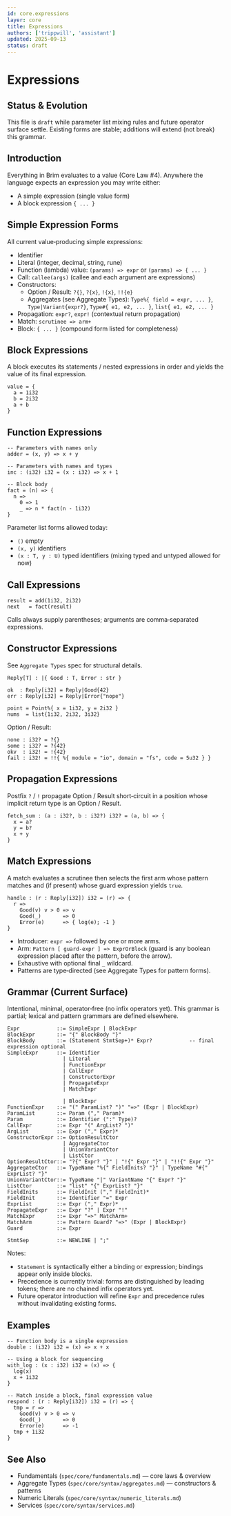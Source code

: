 ```yaml
---
id: core.expressions
layer: core
title: Expressions
authors: ['trippwill', 'assistant']
updated: 2025-09-13
status: draft
---
```


# Expressions

## Status & Evolution

This file is `draft` while parameter list mixing rules and future operator surface settle. Existing forms are stable; additions will extend (not break) this grammar.

## Introduction

Everything in Brim evaluates to a value (Core Law #4). Anywhere the language expects an expression you may write either:

- A simple expression (single value form)
- A block expression `{ ... }`

## Simple Expression Forms

All current value‑producing simple expressions:
- Identifier
- Literal (integer, decimal, string, rune)
- Function (lambda) value: `(params) => expr` or `(params) => { ... }`
- Call: `callee(args)` (callee and each argument are expressions)
- Constructors:
  - Option / Result: `?{}`, `?{x}`, `!{x}`, `!!{e}`
  - Aggregates (see Aggregate Types): `Type%{ field = expr, ... }`, `Type|Variant{expr?}`, `Type#{ e1, e2, ... }`, `list{ e1, e2, ... }`
- Propagation: `expr?`, `expr!` (contextual return propagation)
- Match: `scrutinee => arm+`
- Block: `{ ... }` (compound form listed for completeness)

## Block Expressions
A block executes its statements / nested expressions in order and yields the value of its final expression.

```brim
value = {
  a = 1i32
  b = 2i32
  a + b
}
```

## Function Expressions

```brim
-- Parameters with names only
adder = (x, y) => x + y

-- Parameters with names and types
inc : (i32) i32 = (x : i32) => x + 1

-- Block body
fact = (n) => {
  n =>
    0 => 1
    _ => n * fact(n - 1i32)
}
```

Parameter list forms allowed today:
- `()` empty
- `(x, y)` identifiers
- `(x : T, y : U)` typed identifiers (mixing typed and untyped allowed for now)

## Call Expressions

```brim
result = add(1i32, 2i32)
next   = fact(result)
```

Calls always supply parentheses; arguments are comma‑separated expressions.

## Constructor Expressions
See `Aggregate Types` spec for structural details.

```brim
Reply[T] : |{ Good : T, Error : str }

ok  : Reply[i32] = Reply|Good{42}
err : Reply[i32] = Reply|Error{"nope"}

point = Point%{ x = 1i32, y = 2i32 }
nums  = list{1i32, 2i32, 3i32}
```

Option / Result:
```brim
none : i32? = ?{}
some : i32? = ?{42}
okv  : i32! = !{42}
fail : i32! = !!{ %{ module = "io", domain = "fs", code = 5u32 } }
```

## Propagation Expressions
Postfix `?` / `!` propagate Option / Result short‑circuit in a position whose implicit return type is an Option / Result.

```brim
fetch_sum : (a : i32?, b : i32?) i32? = (a, b) => {
  x = a?
  y = b?
  x + y
}
```

## Match Expressions
A match evaluates a scrutinee then selects the first arm whose pattern matches and (if present) whose guard expression yields `true`.

```brim
handle : (r : Reply[i32]) i32 = (r) => {
  r =>
    Good(v) v > 0 => v
    Good(_)       => 0
    Error(e)      => { log(e); -1 }
}
```

- Introducer: `expr =>` followed by one or more arms.
- Arm: `Pattern [ guard-expr ] => ExprOrBlock` (guard is any boolean expression placed after the pattern, before the arrow).
- Exhaustive with optional final `_` wildcard.
- Patterns are type‑directed (see Aggregate Types for pattern forms).

## Grammar (Current Surface)
Intentional, minimal, operator‑free (no infix operators yet). This grammar is partial; lexical and pattern grammars are defined elsewhere.

```ebnf
Expr            ::= SimpleExpr | BlockExpr
BlockExpr       ::= "{" BlockBody "}"
BlockBody       ::= (Statement StmtSep+)* Expr?            -- final expression optional
SimpleExpr      ::= Identifier
                  | Literal
                  | FunctionExpr
                  | CallExpr
                  | ConstructorExpr
                  | PropagateExpr
                  | MatchExpr
                  
                  | BlockExpr
FunctionExpr    ::= "(" ParamList? ")" "=>" (Expr | BlockExpr)
ParamList       ::= Param ("," Param)*
Param           ::= Identifier (":" Type)?
CallExpr        ::= Expr "(" ArgList? ")"
ArgList         ::= Expr ("," Expr)*
ConstructorExpr ::= OptionResultCtor
                  | AggregateCtor
                  | UnionVariantCtor
                  | ListCtor
OptionResultCtor::= "?{" Expr? "}" | "!{" Expr "}" | "!!{" Expr "}"
AggregateCtor   ::= TypeName "%{" FieldInits? "}" | TypeName "#{" ExprList? "}"
UnionVariantCtor::= TypeName "|" VariantName "{" Expr? "}"
ListCtor        ::= "list" "{" ExprList? "}"
FieldInits      ::= FieldInit ("," FieldInit)*
FieldInit       ::= Identifier "=" Expr
ExprList        ::= Expr ("," Expr)*
PropagateExpr   ::= Expr "?" | Expr "!"
MatchExpr       ::= Expr "=>" MatchArm+
MatchArm        ::= Pattern Guard? "=>" (Expr | BlockExpr)
Guard           ::= Expr

StmtSep         ::= NEWLINE | ";"
```

Notes:
- `Statement` is syntactically either a binding or expression; bindings appear only inside blocks.
- Precedence is currently trivial: forms are distinguished by leading tokens; there are no chained infix operators yet.
- Future operator introduction will refine `Expr` and precedence rules without invalidating existing forms.

## Examples

```brim
-- Function body is a single expression
double : (i32) i32 = (x) => x + x

-- Using a block for sequencing
with_log : (x : i32) i32 = (x) => {
  log(x)
  x + 1i32
}

-- Match inside a block, final expression value
respond : (r : Reply[i32]) i32 = (r) => {
  tmp = r =>
    Good(v) v > 0 => v
    Good(_)       => 0
    Error(e)      => -1
  tmp + 1i32
}
```

## See Also
- Fundamentals (`spec/core/fundamentals.md`) — core laws & overview
- Aggregate Types (`spec/core/syntax/aggregates.md`) — constructors & patterns
- Numeric Literals (`spec/core/syntax/numeric_literals.md`)
- Services (`spec/core/syntax/services.md`)

